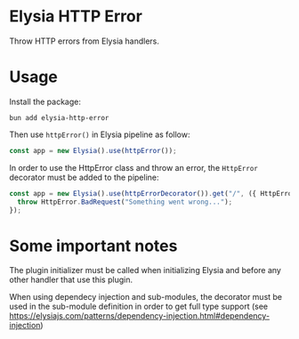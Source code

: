# Elysia HTTP Error

Throw HTTP errors from Elysia handlers.

# Usage

Install the package:

`bun add elysia-http-error`

Then use `httpError()` in Elysia pipeline as follow:

```ts
const app = new Elysia().use(httpError());
```

In order to use the HttpError class and throw an error, the `HttpError` decorator must be added to the pipeline:

```ts
const app = new Elysia().use(httpErrorDecorator()).get("/", ({ HttpError }) => {
  throw HttpError.BadRequest("Something went wrong...");
});
```

# Some important notes

The plugin initializer must be called when initializing Elysia and before any other handler that use this plugin.

When using dependecy injection and sub-modules, the decorator must be used in the sub-module definition in order to get full type support (see https://elysiajs.com/patterns/dependency-injection.html#dependency-injection)
